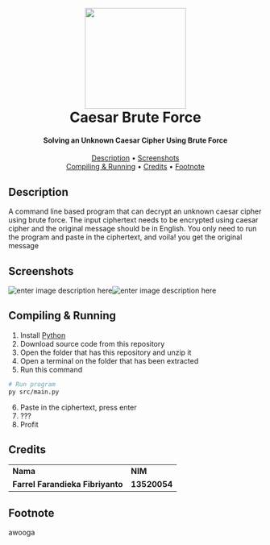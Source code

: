 

<h1 align="center">
  <br>
  <a><img src="https://cdn.discordapp.com/attachments/893484082275708980/977564886689280030/julius_caesar_nobg.png" width="200"></a>
  <br>
 Caesar Brute Force
  <br>
</h1>

<h4 align="center">Solving an Unknown Caesar Cipher Using Brute Force</h4>

<p align="center">
  <a href="#description">Description</a> •
  <a href="#screenshots">Screenshots</a> <br>
  <a href="#compiling-&-running">Compiling & Running</a> •
  <a href="#credits">Credits</a> •
  <a href="#footnote">Footnote</a> 
</p>

## Description
A command line based program that can decrypt an unknown caesar cipher using brute force. The input ciphertext needs to be encrypted using caesar cipher and the original message should be in English. You only need to run the program and paste in the ciphertext, and voila! you get the original message

## Screenshots
![enter image description here](https://media.discordapp.net/attachments/893484082275708980/977567734839795752/unknown.png)![enter image description here](https://media.discordapp.net/attachments/893484082275708980/977567839206653962/unknown.png)
## Compiling & Running
1. Install [Python](https://www.python.org/?downloadsl)
2. Download source code from this repository
3. Open the folder that has this repository and unzip it
4. Open a terminal on the folder that has been extracted
5. Run this command
```bash
# Run program
py src/main.py
```
6. Paste in the ciphertext, press enter
7. ???
8. Profit

## Credits
<table>
    <tr>
      <td><b>Nama</b></td>
      <td><b>NIM</b></td>
    <tr>
      <td><b>Farrel Farandieka Fibriyanto</b></td>
      <td><b>13520054</b></td>
    </tr>
</table>

## Footnote
awooga



